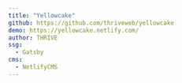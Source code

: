 ```yaml
---
title: "Yellowcake"
github: https://github.com/thriveweb/yellowcake
demo: https://yellowcake.netlify.com/
author: THRIVE
ssg:
  - Gatsby
cms:
  - NetlifyCMS
---
```

